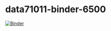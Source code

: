 # data71011-binder-6500

[![Binder](https://mybinder.org/badge_logo.svg)](https://mybinder.org/v2/gh/surya-selvakumar/data71011-binder-6500/HEAD)
